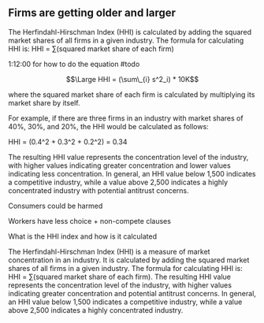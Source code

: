 ---
---

## Firms are getting older and larger

The Herfindahl-Hirschman Index (HHI) is calculated by adding the squared market shares of all firms in a given industry. The formula for calculating HHI is:
HHI = ∑(squared market share of each firm)

1:12:00 for how to do the equation #todo

$$\Large HHI = (\sum\_{i} s^2_i) * 10K$$

where the squared market share of each firm is calculated by multiplying its market share by itself.

For example, if there are three firms in an industry with market shares of 40%, 30%, and 20%, the HHI would be calculated as follows:

HHI = (0.4^2 + 0.3^2 + 0.2^2) = 0.34

The resulting HHI value represents the concentration level of the industry, with higher values indicating greater concentration and lower values indicating less concentration. In general, an HHI value below 1,500 indicates a competitive industry, while a value above 2,500 indicates a highly concentrated industry with potential antitrust concerns. 

Consumers could be harmed

Workers have less choice + non-compete clauses

What is the HHI index and how is it calculated

The Herfindahl-Hirschman Index (HHI) is a measure of market concentration in an industry. It is calculated by adding the squared market shares of all firms in a given industry. The formula for calculating HHI is: HHI = ∑(squared market share of each firm). The resulting HHI value represents the concentration level of the industry, with higher values indicating greater concentration and potential antitrust concerns. In general, an HHI value below 1,500 indicates a competitive industry, while a value above 2,500 indicates a highly concentrated industry.
